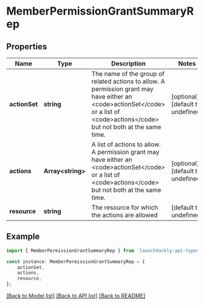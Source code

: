 # MemberPermissionGrantSummaryRep


## Properties

Name | Type | Description | Notes
------------ | ------------- | ------------- | -------------
**actionSet** | **string** | The name of the group of related actions to allow. A permission grant may have either an &lt;code&gt;actionSet&lt;/code&gt; or a list of &lt;code&gt;actions&lt;/code&gt; but not both at the same time. | [optional] [default to undefined]
**actions** | **Array&lt;string&gt;** | A list of actions to allow. A permission grant may have either an &lt;code&gt;actionSet&lt;/code&gt; or a list of &lt;code&gt;actions&lt;/code&gt; but not both at the same time. | [optional] [default to undefined]
**resource** | **string** | The resource for which the actions are allowed | [default to undefined]

## Example

```typescript
import { MemberPermissionGrantSummaryRep } from 'launchdarkly-api-typescript';

const instance: MemberPermissionGrantSummaryRep = {
    actionSet,
    actions,
    resource,
};
```

[[Back to Model list]](../README.md#documentation-for-models) [[Back to API list]](../README.md#documentation-for-api-endpoints) [[Back to README]](../README.md)
